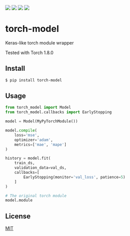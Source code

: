 [![](https://travis-ci.org/kaelzhang/torch-model.svg?branch=master)](https://travis-ci.org/kaelzhang/torch-model)
[![](https://codecov.io/gh/kaelzhang/torch-model/branch/master/graph/badge.svg)](https://codecov.io/gh/kaelzhang/torch-model)
[![](https://img.shields.io/pypi/v/torch-model.svg)](https://pypi.org/project/torch-model/)
[![](https://img.shields.io/pypi/l/torch-model.svg)](https://github.com/kaelzhang/torch-model)

# torch-model

Keras-like torch module wrapper

Tested with Torch 1.8.0

## Install

```sh
$ pip install torch-model
```

## Usage

```py
from torch_model import Model
from torch_model.callbacks import EarlyStopping

model = Model(MyPyTorchModule())

model.compile(
    loss='mse',
    optimizer='adam',
    metrics=['mae', 'mape']
)

history = model.fit(
    train_ds,
    validation_data=val_ds,
    callbacks=[
        EarlyStopping(monitor='val_loss', patience=5)
    ]
)

# The original torch module
model.module
```

## License

[MIT](LICENSE)
